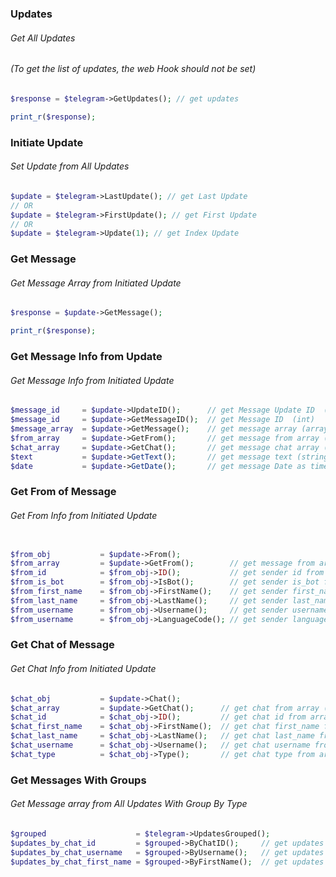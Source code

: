 
#
### Updates
###### Get All Updates
###### (To get the list of updates, the web Hook should not be set)
```php
$response = $telegram->GetUpdates(); // get updates

print_r($response);
```

### Initiate Update
###### Set Update from All Updates
```php
$update = $telegram->LastUpdate(); // get Last Update
// OR
$update = $telegram->FirstUpdate(); // get First Update
// OR
$update = $telegram->Update(1); // get Index Update
```

### Get Message
###### Get Message Array from Initiated Update
```php
$response = $update->GetMessage();

print_r($response);
```

### Get Message Info from Update
###### Get Message Info from Initiated Update
```php
$message_id     = $update->UpdateID();      // get Message Update ID  (int)
$message_id     = $update->GetMessageID();  // get Message ID  (int)
$message_array  = $update->GetMessage();    // get message array (array)
$from_array     = $update->GetFrom();       // get message from array (array)
$chat_array     = $update->GetChat();       // get message chat array (array)
$text           = $update->GetText();       // get message text (string)
$date           = $update->GetDate();       // get message Date as timestamp (int)
```

### Get From of Message
###### Get From Info from Initiated Update
```php

$from_obj           = $update->From();
$from_array         = $update->GetFrom();        // get message from array (array)
$from_id            = $from_obj->ID();           // get sender id from message array (int)
$from_is_bot        = $from_obj->IsBot();        // get sender is_bot from message array (bool)
$from_first_name    = $from_obj->FirstName();    // get sender first_name from message array (string)
$from_last_name     = $from_obj->LastName();     // get sender last_name from message array (string)
$from_username      = $from_obj->Username();     // get sender username from message array (string)
$from_username      = $from_obj->LanguageCode(); // get sender language_code from message array (string)
```

### Get Chat of Message
###### Get Chat Info from Initiated Update
```php
$chat_obj           = $update->Chat();
$chat_array         = $update->GetChat();      // get chat from array (array)
$chat_id            = $chat_obj->ID();         // get chat id from array (int)
$chat_first_name    = $chat_obj->FirstName();  // get chat first_name from array (string)
$chat_last_name     = $chat_obj->LastName();   // get chat last_name from array (string)
$chat_username      = $chat_obj->Username();   // get chat username from array (string)
$chat_type          = $chat_obj->Type();       // get chat type from array (string)
```

### Get Messages With Groups
###### Get Message array from All Updates With Group By Type
```php
$grouped                    = $telegram->UpdatesGrouped();
$updates_by_chat_id         = $grouped->ByChatID();     // get updates Grouped by chat id
$updates_by_chat_username   = $grouped->ByUsername();   // get updates Grouped by chat username
$updates_by_chat_first_name = $grouped->ByFirstName();  // get updates Grouped by chat first_name
```